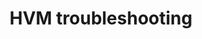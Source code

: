 ---
lang: en
layout: doc
permalink: /doc/hvm-troubleshooting/
redirect_to: https://qubes-doc-rst.readthedocs.io/en/latest/user/troubleshooting/hvm-troubleshooting.html
ref: 232
title: HVM troubleshooting
---